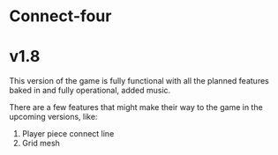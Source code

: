 # Connect-four
# v1.8
This version of the game is fully functional with all the planned features baked in and fully operational, added music.

There are a few features that might make their way to the game in the upcoming versions, like:
1. Player piece connect line 
2. Grid mesh
